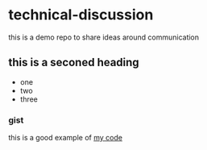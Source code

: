 # technical-discussion
this is a demo repo to share ideas around communication


## this is a seconed heading
* one
* two
* three


### gist
this is a good example of [my code](https://gist.github.com/AHMED1276554/5d86a1abe19c2699e33a3d912219cc5d)
